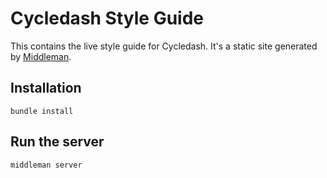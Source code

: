 # Cycledash Style Guide

This contains the live style guide for Cycledash. It's a static site generated by [Middleman](https://middlemanapp.com/).

## Installation

```
bundle install
```

## Run the server

```
middleman server
```
